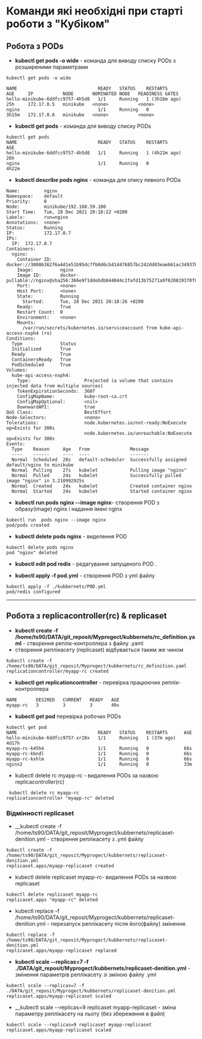 # Команди які необхідні при старті роботи з "Кубіком"
## Робота з PODs
+ __kubectl get pods -o wide__ - команда для виводу списку PODs з розширеними параметрами

```
kubectl get pods -o wide
```
```
NAME                              READY   STATUS    RESTARTS        AGE     IP           NODE       NOMINATED NODE   READINESS GATES
hello-minikube-6ddfcc9757-4h5d8   1/1     Running   1 (3h16m ago)   25h     172.17.0.5   minikube   <none>           <none>
nginx                             1/1     Running   0               3h15m   172.17.0.6   minikube   <none>           <none>
```

+ __kubectl get pods__ - команда для виводу списку PODs

```
kubectl get pods 
NAME                              READY   STATUS    RESTARTS        AGE
hello-minikube-6ddfcc9757-4h5d8   1/1     Running   1 (4h22m ago)   26h
nginx                             1/1     Running   0               4h22m
```

+ __kubectl describe pods nginx__ - команда для опису певного PODa

```
Name:         nginx
Namespace:    default
Priority:     0
Node:         minikube/192.168.59.100
Start Time:   Tue, 28 Dec 2021 20:18:22 +0200
Labels:       run=nginx
Annotations:  <none>
Status:       Running
IP:           172.17.0.7
IPs:
  IP:  172.17.0.7
Containers:
  nginx:
    Container ID:   docker://30086362f6a4d1e51b95dc7fb0d6cb414476857bc242dd03eaeb61ac34937ba6
    Image:          nginx
    Image ID:       docker-pullable://nginx@sha256:366e9f1ddebdb844044c2fafd13b75271a9f620819370f8971220c2b330a9254
    Port:           <none>
    Host Port:      <none>
    State:          Running
      Started:      Tue, 28 Dec 2021 20:18:26 +0200
    Ready:          True
    Restart Count:  0
    Environment:    <none>
    Mounts:
      /var/run/secrets/kubernetes.io/serviceaccount from kube-api-access-nxph4 (ro)
Conditions:
  Type              Status
  Initialized       True 
  Ready             True 
  ContainersReady   True 
  PodScheduled      True 
Volumes:
  kube-api-access-nxph4:
    Type:                    Projected (a volume that contains injected data from multiple sources)
    TokenExpirationSeconds:  3607
    ConfigMapName:           kube-root-ca.crt
    ConfigMapOptional:       <nil>
    DownwardAPI:             true
QoS Class:                   BestEffort
Node-Selectors:              <none>
Tolerations:                 node.kubernetes.io/not-ready:NoExecute op=Exists for 300s
                             node.kubernetes.io/unreachable:NoExecute op=Exists for 300s
Events:
  Type    Reason     Age   From               Message
  ----    ------     ----  ----               -------
  Normal  Scheduled  28s   default-scheduler  Successfully assigned default/nginx to minikube
  Normal  Pulling    27s   kubelet            Pulling image "nginx"
  Normal  Pulled     24s   kubelet            Successfully pulled image "nginx" in 3.210992925s
  Normal  Created    24s   kubelet            Created container nginx
  Normal  Started    24s   kubelet            Started container nginx
```

+ __kubectl run  pods nginx --image nginx__- cтворення POD з образу(image) nginx і надання імені nginx

```
kubectl run  pods nginx --image nginx
pod/pods created
```

+ __kubectl delete pods nginx__ - виделення POD

```
kubectl delete pods nginx
pod "nginx" deleted
```

+ __kubectl edit pod redis__ - редагування запущеного POD .
  
+ __kubectl apply -f pod.yml__ - створення POD  з yml файлу

```
kubectl apply -f ./kubbernets/POD.yml 
pod/redis configured
```
___
## Робота з replicacontroller(rc) & replicaset
+ __kubectl create -f  /home/ts90/DATA/git_reposit/Myprogect/kubbernets/rc_definition.yaml__ - створення реплік-контроллера з файлу .yaml
+ створення реплікасету (replicaset) відбувається таким же чином
  
``` 
kubectl create -f  /home/ts90/DATA/git_reposit/Myprogect/kubbernets/rc_definition.yaml 
replicationcontroller/myapp-rc created
```
+ __kubectl get replicationcontroller__ - перевірка працюючих реплік-контроллера

```
NAME       DESIRED   CURRENT   READY   AGE
myapp-rc   3         3         3       49s
```
+ __kubectl get pod__ перевірка робочих PODs 
```
kubectl get pod
NAME                              READY   STATUS    RESTARTS      AGE
hello-minikube-6ddfcc9757-xr28x   1/1     Running   1 (37m ago)   4d17h
myapp-rc-k45h4                    1/1     Running   0             66s
myapp-rc-kbndl                    1/1     Running   0             66s
myapp-rc-kxhlm                    1/1     Running   0             66s
nginx2                            1/1     Running   0             33m
```
+ kubectl delete rc myapp-rc - видалення PODs за назвою replicacontroller(rc)

```
 kubectl delete rc myapp-rc
replicationcontroller "myapp-rc" deleted
```
### Відмінності replicaset 
+ __kubectl create -f  /home/ts90/DATA/git_reposit/Myprogect/kubbernets/replicaset-denition.yml - створення реплікасету  з .yml файлу 
```
kubectl create -f  /home/ts90/DATA/git_reposit/Myprogect/kubbernets/replicaset-denition.yml 
replicaset.apps/myapp-replicaset created
```
+ kubectl delete replicaset myapp-rc-  видалення PODs за назвою replicaset
```
kubectl delete replicaset myapp-rc
replicaset.apps "myapp-rc" deleted
```
+ kubectl replace -f  /home/ts90/DATA/git_reposit/Myprogect/kubbernets/replicaset-denition.yml - перезапуск реплікасету після його(файлу) змінення.
```
kubectl replace -f  /home/ts90/DATA/git_reposit/Myprogect/kubbernets/replicaset-denition.yml 
replicaset.apps/myapp-replicaset replaced
```
+ __kubectl scale --replicas=7 -f ./DATA/git_reposit/Myprogect/kubbernets/replicaset-denition.yml__ - змінення параметрів реплікасету зі зміною файлу .yml

```
kubectl scale --replicas=7 -f ./DATA/git_reposit/Myprogect/kubbernets/replicaset-denition.yml 
replicaset.apps/myapp-replicaset scaled
```
+ __kubectl scale --replicas=9 replicaset myapp-replicaset - зміна параметру реплікасету на льоту (без збереження в файл)

```
kubectl scale --replicas=9 replicaset myapp-replicaset
replicaset.apps/myapp-replicaset scaled
```

